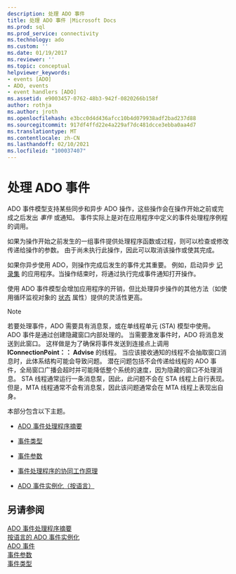 ```yaml
---
description: 处理 ADO 事件
title: 处理 ADO 事件 |Microsoft Docs
ms.prod: sql
ms.prod_service: connectivity
ms.technology: ado
ms.custom: ''
ms.date: 01/19/2017
ms.reviewer: ''
ms.topic: conceptual
helpviewer_keywords:
- events [ADO]
- ADO, events
- event handlers [ADO]
ms.assetid: e9003457-0762-48b3-942f-0820266b158f
author: rothja
ms.author: jroth
ms.openlocfilehash: e3bcc0d4d436afcc10b4d079938adf2bad237d88
ms.sourcegitcommit: 917df4ffd22e4a229af7dc481dcce3ebba0aa4d7
ms.translationtype: MT
ms.contentlocale: zh-CN
ms.lasthandoff: 02/10/2021
ms.locfileid: "100037407"
---
```

# <a name="handling-ado-events"></a>处理 ADO 事件
ADO 事件模型支持某些同步和异步 ADO 操作，这些操作会在操作开始之前或完成之后发出 *事件* 或通知。 事件实际上是对在应用程序中定义的事件处理程序例程的调用。  
  
 如果为操作开始之前发生的一组事件提供处理程序函数或过程，则可以检查或修改传递给操作的参数。 由于尚未执行此操作，因此可以取消该操作或使其完成。  
  
 如果你异步使用 ADO，则操作完成后发生的事件尤其重要。 例如，启动异步 [记录集](../../reference/ado-api/open-method-ado-recordset.md) 的应用程序。当操作结束时，将通过执行完成事件通知打开操作。  
  
 使用 ADO 事件模型会增加应用程序的开销，但比处理异步操作的其他方法（如使用循环监视对象的 [状态](../../reference/ado-api/state-property-ado.md) 属性）提供的灵活性更高。  
  
> [!NOTE]
>  若要处理事件，ADO 需要具有消息泵，或在单线程单元 (STA) 模型中使用。 ADO 事件是通过创建隐藏窗口内部处理的。 当需要激发事件时，ADO 将消息发送到此窗口。 这样做是为了确保将事件发送到连接点上调用 **IConnectionPoint：： Advise** 的线程。 当应该接收通知的线程不会抽取窗口消息时，此体系结构可能会导致问题。 潜在问题包括不会传递给线程的 ADO 事件，全局窗口广播会超时并可能降低整个系统的速度，因为隐藏的窗口不处理消息。 STA 线程通常运行一条消息泵，因此，此问题不会在 STA 线程上自行表现。 但是，MTA 线程通常不会有消息泵，因此该问题通常会在 MTA 线程上表现出自身。  
  
 本部分包含以下主题。  
  
-   [ADO 事件处理程序摘要](./ado-event-handler-summary.md)  
  
-   [事件类型](./types-of-events.md)  
  
-   [事件参数](./event-parameters.md)  
  
-   [事件处理程序的协同工作原理](./how-event-handlers-work-together.md)  
  
-   [ADO 事件实例化（按语言）](./ado-event-instantiation-by-language.md)  
  
## <a name="see-also"></a>另请参阅  
 [ADO 事件处理程序摘要](./ado-event-handler-summary.md)   
 [按语言的 ADO 事件实例化](./ado-event-instantiation-by-language.md)   
 [ADO 事件](../../reference/ado-api/ado-events.md)   
 [事件参数](./event-parameters.md)   
 [事件类型](./types-of-events.md)